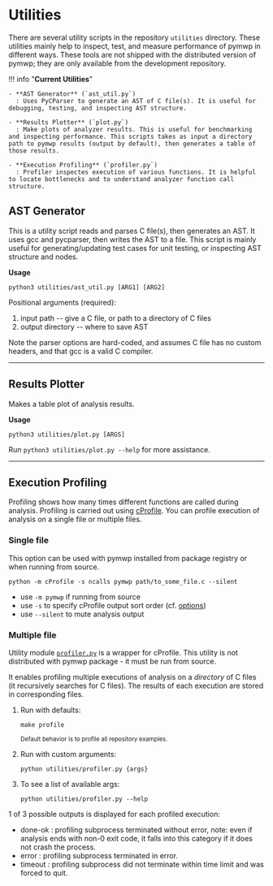 # Utilities

There are several utility scripts in the repository `utilities` directory. 
These utilities mainly help to inspect, test, and measure performance of pymwp in different ways.
These tools are not shipped with the distributed version of pymwp; they are only available from the development repository.

!!! info "**Current Utilities**"

    - **AST Generator** (`ast_util.py`)
      : Uses PyCParser to generate an AST of C file(s). It is useful for debugging, testing, and inspecting AST structure.
    
    - **Results Plotter** (`plot.py`) 
      : Make plots of analyzer results. This is useful for benchmarking and inspecting performance. This scripts takes as input a directory path to pymwp results (output by default), then generates a table of those results.

    - **Execution Profiling** (`profiler.py`)
      : Profiler inspectes execution of various functions. It is helpful to locate bottlenecks and to understand analyzer function call structure.  


## AST Generator

This is a utility script reads and parses C file(s), then generates an AST.
It uses gcc and pycparser, then writes the AST to a file. This script is
mainly useful for generating/updating test cases for unit testing, or
inspecting AST structure and nodes.

**Usage**

```
python3 utilities/ast_util.py [ARG1] [ARG2]
```

Positional arguments (required):

1. input path -- give a C file, or path to a directory of C files
2. output directory -- where to save AST

Note the parser options are hard-coded, and assumes C file has no custom
headers, and that gcc is a valid C compiler.

---

## Results Plotter

Makes a table plot of analysis results.

**Usage**

```
python3 utilities/plot.py [ARGS]
```

Run `python3 utilities/plot.py --help` for more assistance.

---

## Execution Profiling

Profiling shows how many times different functions are called during analysis. Profiling is carried out using 
[cProfile](https://docs.python.org/3/library/profile.html#module-cProfile). You can profile execution of analysis on 
a single file or multiple files.

<h3>Single file</h3>

This option can be used with pymwp installed from package registry or when running from source.

```
python -m cProfile -s ncalls pymwp path/to_some_file.c --silent
```

- use `-m pymwp` if running from source
- use `-s` to specify cProfile output sort order (cf. [options](https://docs.python.org/3/library/profile.html#pstats.Stats.sort_stats))
- use `--silent` to mute analysis output

<h3>Multiple file</h3>

Utility module [`profiler.py`](https://github.com/statycc/pymwp/blob/master/utilities/profiler.py) is a wrapper for cProfile. 
This utility is not distributed with pymwp package - it must be run from source.

It enables profiling multiple executions of analysis on a _directory_ of C files (it recursively searches for 
C files). The results of each execution are stored in corresponding files.

1. Run with defaults:

    ```
    make profile
    ```    

    <small>Default behavior is to profile all repository examples.</small>

2. Run with custom arguments:

    ```
    python utilities/profiler.py {args}
    ```

3. To see a list of available args:

    ```
    python utilities/profiler.py --help
    ```
    
1 of 3 possible outputs is displayed for each profiled execution:

- done-ok : profiling subprocess terminated without error, note: even if analysis ends with non-0 exit code, it falls into this category if it does not crash the process.
- error : profiling subprocess terminated in error.
- timeout : profiling subprocess did not terminate within time limit and was forced to quit.
    
